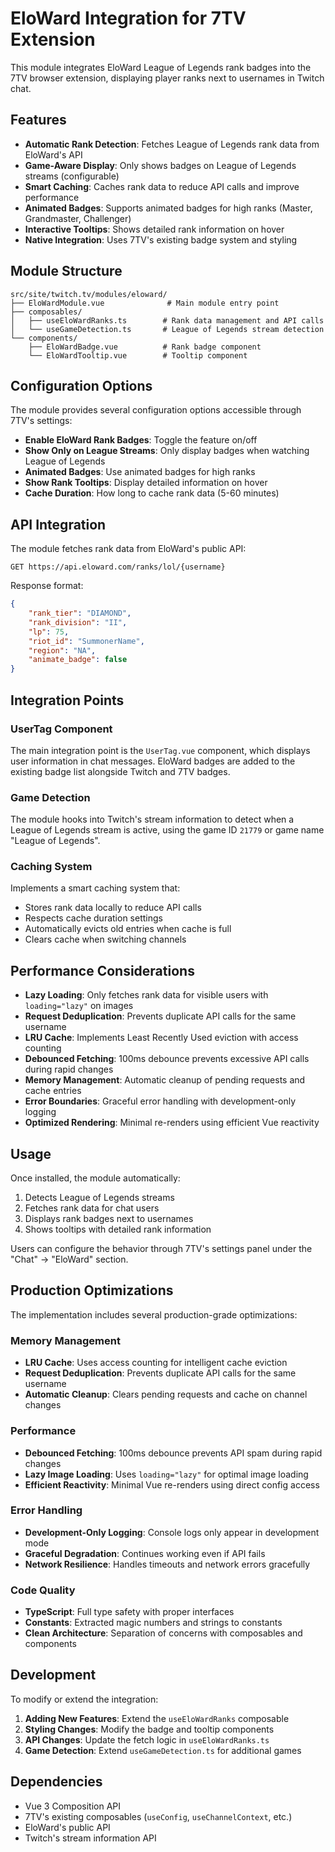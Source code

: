 # EloWard Integration for 7TV Extension

This module integrates EloWard League of Legends rank badges into the 7TV browser extension, displaying player ranks next to usernames in Twitch chat.

## Features

-   **Automatic Rank Detection**: Fetches League of Legends rank data from EloWard's API
-   **Game-Aware Display**: Only shows badges on League of Legends streams (configurable)
-   **Smart Caching**: Caches rank data to reduce API calls and improve performance
-   **Animated Badges**: Supports animated badges for high ranks (Master, Grandmaster, Challenger)
-   **Interactive Tooltips**: Shows detailed rank information on hover
-   **Native Integration**: Uses 7TV's existing badge system and styling

## Module Structure

```
src/site/twitch.tv/modules/eloward/
├── EloWardModule.vue              # Main module entry point
├── composables/
│   ├── useEloWardRanks.ts        # Rank data management and API calls
│   └── useGameDetection.ts       # League of Legends stream detection
└── components/
    ├── EloWardBadge.vue          # Rank badge component
    └── EloWardTooltip.vue        # Tooltip component
```

## Configuration Options

The module provides several configuration options accessible through 7TV's settings:

-   **Enable EloWard Rank Badges**: Toggle the feature on/off
-   **Show Only on League Streams**: Only display badges when watching League of Legends
-   **Animated Badges**: Use animated badges for high ranks
-   **Show Rank Tooltips**: Display detailed information on hover
-   **Cache Duration**: How long to cache rank data (5-60 minutes)

## API Integration

The module fetches rank data from EloWard's public API:

```
GET https://api.eloward.com/ranks/lol/{username}
```

Response format:

```json
{
	"rank_tier": "DIAMOND",
	"rank_division": "II",
	"lp": 75,
	"riot_id": "SummonerName",
	"region": "NA",
	"animate_badge": false
}
```

## Integration Points

### UserTag Component

The main integration point is the `UserTag.vue` component, which displays user information in chat messages. EloWard badges are added to the existing badge list alongside Twitch and 7TV badges.

### Game Detection

The module hooks into Twitch's stream information to detect when a League of Legends stream is active, using the game ID `21779` or game name "League of Legends".

### Caching System

Implements a smart caching system that:

-   Stores rank data locally to reduce API calls
-   Respects cache duration settings
-   Automatically evicts old entries when cache is full
-   Clears cache when switching channels

## Performance Considerations

-   **Lazy Loading**: Only fetches rank data for visible users with `loading="lazy"` on images
-   **Request Deduplication**: Prevents duplicate API calls for the same username
-   **LRU Cache**: Implements Least Recently Used eviction with access counting
-   **Debounced Fetching**: 100ms debounce prevents excessive API calls during rapid changes
-   **Memory Management**: Automatic cleanup of pending requests and cache entries
-   **Error Boundaries**: Graceful error handling with development-only logging
-   **Optimized Rendering**: Minimal re-renders using efficient Vue reactivity

## Usage

Once installed, the module automatically:

1. Detects League of Legends streams
2. Fetches rank data for chat users
3. Displays rank badges next to usernames
4. Shows tooltips with detailed rank information

Users can configure the behavior through 7TV's settings panel under the "Chat" → "EloWard" section.

## Production Optimizations

The implementation includes several production-grade optimizations:

### Memory Management

-   **LRU Cache**: Uses access counting for intelligent cache eviction
-   **Request Deduplication**: Prevents duplicate API calls for the same username
-   **Automatic Cleanup**: Clears pending requests and cache on channel changes

### Performance

-   **Debounced Fetching**: 100ms debounce prevents API spam during rapid changes
-   **Lazy Image Loading**: Uses `loading="lazy"` for optimal image loading
-   **Efficient Reactivity**: Minimal Vue re-renders using direct config access

### Error Handling

-   **Development-Only Logging**: Console logs only appear in development mode
-   **Graceful Degradation**: Continues working even if API fails
-   **Network Resilience**: Handles timeouts and network errors gracefully

### Code Quality

-   **TypeScript**: Full type safety with proper interfaces
-   **Constants**: Extracted magic numbers and strings to constants
-   **Clean Architecture**: Separation of concerns with composables and components

## Development

To modify or extend the integration:

1. **Adding New Features**: Extend the `useEloWardRanks` composable
2. **Styling Changes**: Modify the badge and tooltip components
3. **API Changes**: Update the fetch logic in `useEloWardRanks.ts`
4. **Game Detection**: Extend `useGameDetection.ts` for additional games

## Dependencies

-   Vue 3 Composition API
-   7TV's existing composables (`useConfig`, `useChannelContext`, etc.)
-   EloWard's public API
-   Twitch's stream information API
